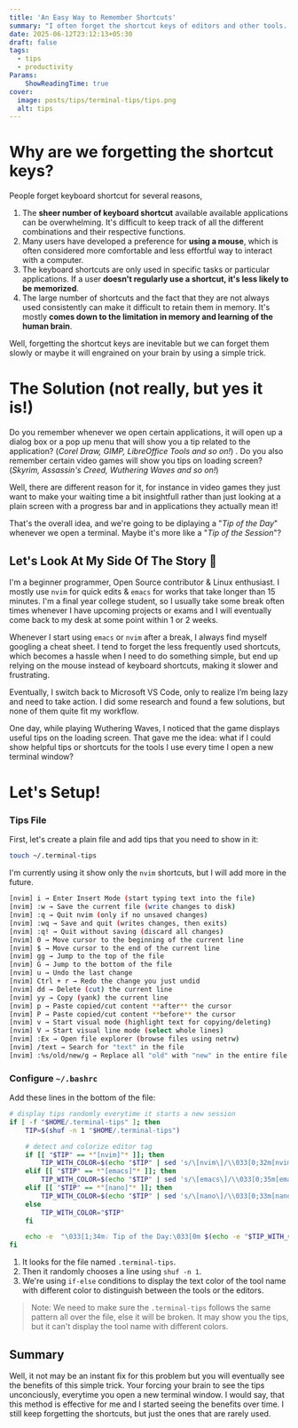 ```yaml
---
title: 'An Easy Way to Remember Shortcuts'
summary: "I often forget the shortcut keys of editors and other tools. This post explains how I overcame the problem by using a simple trick that makes them easier to remember over time."
date: 2025-06-12T23:12:13+05:30
draft: false
tags:
  - tips
  - productivity
Params:
    ShowReadingTime: true
cover:
  image: posts/tips/terminal-tips/tips.png
  alt: tips
---
```


# Why are we forgetting the shortcut keys?
People forget keyboard shortcut for several reasons,
1. The **sheer number of keyboard shortcut** available available applications can be overwhelming. It's difficult to keep track of all the different combinations and their respective functions.
2. Many users have developed a preference for **using a mouse**, which is often considered more comfortable and less effortful way to interact with a computer.
3. The keyboard shortcuts are only used in specific tasks or particular applications. If a user **doesn't regularly use a shortcut, it's less likely to be memorized**.
4. The large number of shortcuts and the fact that they are not always used consistently can make it difficult to retain them in memory. It's mostly **comes down to the limitation in memory and learning of the human brain**.

Well, forgetting the shortcut keys are inevitable but we can forget them slowly or maybe it will engrained on your brain by using a simple trick.

# The Solution (not really, but yes it is!)
Do you remember whenever we open certain applications, it will open up a dialog box or a pop up menu that will show you a tip related to the application? (_Corel Draw, GIMP, LibreOffice Tools and so on!_) . Do you also remember certain video games will show you tips on loading screen? (_Skyrim, Assassin's Creed, Wuthering Waves and so on!_) 

Well, there are different reason for it, for instance in video games they just want to make your waiting time a bit insightfull rather than just looking at a plain screen with a progress bar and in applications they actually mean it!

That's the overall idea, and we're going to be diplaying a "_Tip of the Day_" whenever we open a terminal. Maybe it's more like a "_Tip of the Session_"?

## Let's Look At My Side Of The Story 👀
I'm a beginner programmer, Open Source contributor & Linux enthusiast. I mostly use `nvim` for quick edits & `emacs` for works that take longer than 15 minutes. I'm a final year college student, so I usually take some break often times whenever I have upcoming projects or exams and I will eventually come back to my desk at some point within 1 or 2 weeks. 

Whenever I start using `emacs` or `nvim` after a break, I always find myself googling a cheat sheet. I tend to forget the less frequently used shortcuts, which becomes a hassle when I need to do something simple, but end up relying on the mouse instead of keyboard shortcuts, making it slower and frustrating.

Eventually, I switch back to Microsoft VS Code, only to realize I’m being lazy and need to take action. I did some research and found a few solutions, but none of them quite fit my workflow.

One day, while playing Wuthering Waves, I noticed that the game displays useful tips on the loading screen. That gave me the idea: what if I could show helpful tips or shortcuts for the tools I use every time I open a new terminal window?

# Let's Setup!

### Tips File
First, let's create a plain file and add tips that you need to show in it:
```sh
touch ~/.terminal-tips
```

I'm currently using it show only the `nvim` shortcuts, but I will add more in the future.
```sh
[nvim] i → Enter Insert Mode (start typing text into the file)
[nvim] :w → Save the current file (write changes to disk)
[nvim] :q → Quit nvim (only if no unsaved changes)
[nvim] :wq → Save and quit (writes changes, then exits)
[nvim] :q! → Quit without saving (discard all changes)
[nvim] 0 → Move cursor to the beginning of the current line
[nvim] $ → Move cursor to the end of the current line
[nvim] gg → Jump to the top of the file
[nvim] G → Jump to the bottom of the file
[nvim] u → Undo the last change
[nvim] Ctrl + r → Redo the change you just undid
[nvim] dd → Delete (cut) the current line
[nvim] yy → Copy (yank) the current line
[nvim] p → Paste copied/cut content **after** the cursor
[nvim] P → Paste copied/cut content **before** the cursor
[nvim] v → Start visual mode (highlight text for copying/deleting)
[nvim] V → Start visual line mode (select whole lines)
[nvim] :Ex → Open file explorer (browse files using netrw)
[nvim] /text → Search for "text" in the file
[nvim] :%s/old/new/g → Replace all "old" with "new" in the entire file
```

### Configure `~/.bashrc`

Add these lines in the bottom of the file:
```sh
# display tips randomly everytime it starts a new session
if [ -f "$HOME/.terminal-tips" ]; then
    TIP=$(shuf -n 1 "$HOME/.terminal-tips")

    # detect and colorize editor tag
    if [[ "$TIP" == *"[nvim]"* ]]; then
        TIP_WITH_COLOR=$(echo "$TIP" | sed 's/\[nvim\]/\\033[0;32m[nvim]\\033[0m/')
    elif [[ "$TIP" == *"[emacs]"* ]]; then
        TIP_WITH_COLOR=$(echo "$TIP" | sed 's/\[emacs\]/\\033[0;35m[emacs]\\033[0m/')
    elif [[ "$TIP" == *"[nano]"* ]]; then
        TIP_WITH_COLOR=$(echo "$TIP" | sed 's/\[nano\]/\\033[0;33m[nano]\\033[0m/')
    else
        TIP_WITH_COLOR="$TIP"
    fi

    echo -e  "\033[1;34m💡 Tip of the Day:\033[0m $(echo -e "$TIP_WITH_COLOR")"
fi
```
1. It looks for the file named `.terminal-tips`.
2. Then it randomly chooses a line using `shuf -n 1`.
3. We're using `if-else` conditions to display the text color of the tool name with different color to distinguish between the tools or the editors.

> Note: We need to make sure the `.terminal-tips` follows the same pattern all over the file, else it will be broken. It may show you the tips, but it can't display the tool name with different colors.

## Summary

Well, it not may be an instant fix for this problem but you will eventually see the benefits of this simple trick. Your forcing your brain to see the tips unconciously, everytime you open a new terminal window. I would say, that this method is effective for me and I started seeing the benefits over time. I still keep forgetting the shortcuts, but just the ones that are rarely used.
